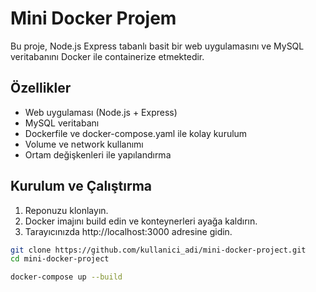 # Mini Docker Projem

Bu proje, Node.js Express tabanlı basit bir web uygulamasını ve MySQL veritabanını Docker ile containerize etmektedir.

## Özellikler
- Web uygulaması (Node.js + Express)
- MySQL veritabanı
- Dockerfile ve docker-compose.yaml ile kolay kurulum
- Volume ve network kullanımı
- Ortam değişkenleri ile yapılandırma

## Kurulum ve Çalıştırma
1. Reponuzu klonlayın.
2. Docker imajını build edin ve konteynerleri ayağa kaldırın.
3. Tarayıcınızda http://localhost:3000 adresine gidin.

```bash
git clone https://github.com/kullanici_adi/mini-docker-project.git
cd mini-docker-project

docker-compose up --build
